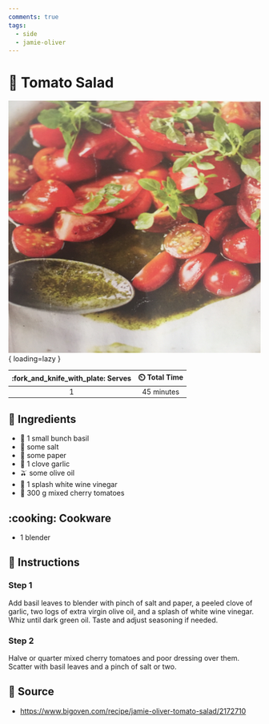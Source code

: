 ```yaml
---
comments: true
tags:
  - side
  - jamie-oliver
---
```

# :tomato: Tomato Salad

![Tomato Salad][1]{ loading=lazy }

| :fork_and_knife_with_plate: Serves | :timer_clock: Total Time |
|:----------------------------------:|:-----------------------: |
| 1 | 45 minutes |

## :salt: Ingredients

- :herb: 1 small bunch basil
- :salt: some salt
- :salt: some paper
- :garlic: 1 clove garlic
- :olive: some olive oil
- :sake: 1 splash white wine vinegar
- :tomato: 300 g mixed cherry tomatoes

## :cooking: Cookware

- 1 blender

## :pencil: Instructions

### Step 1

Add basil leaves to blender with pinch of salt and paper, a peeled clove of garlic, two logs of extra virgin olive oil,
and a splash of white wine vinegar. Whiz until dark green oil. Taste and adjust seasoning if needed.

### Step 2

Halve or quarter mixed cherry tomatoes and poor dressing over them. Scatter with basil leaves and a pinch of salt or
two.

## :link: Source

- <https://www.bigoven.com/recipe/jamie-oliver-tomato-salad/2172710>

[1]: <../assets/images/tomato-salad.jpg>
